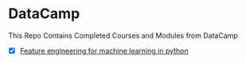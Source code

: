 # DataCamp
This Repo Contains Completed Courses and Modules from DataCamp

- [x] [Feature engineering for machine learning in python](https://github.com/Akawi85/DataCamp/tree/main/Feature%20Engineering%20for%20Machine%20Learning%20in%20Python)
